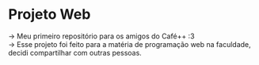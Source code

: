 # Projeto Web
-> Meu primeiro repositório para os amigos do Café++ :3 <br>
-> Esse projeto foi feito para a matéria de programação web na faculdade, decidi compartilhar com outras pessoas.